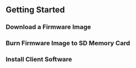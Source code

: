 Getting Started
---------------

### Download a Firmware Image

### Burn Firmware Image to SD Memory Card

### Install Client Software
